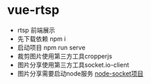 # vue-rtsp
- rtsp 前端展示
- 先下载依赖 npm i
- 启动项目 npm run serve
- 裁剪图片使用第三方工具cropperjs
- 图片分享使用第三方工具socket.io-client
- 图片分享需要启动node服务
[node-socket项目](https://github.com/123qwertyuiop123/node-socket)